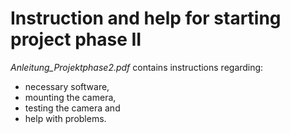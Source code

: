 # Instruction and help for starting project phase II

_Anleitung_Projektphase2.pdf_ contains instructions regarding:
- necessary software,
- mounting the camera,
- testing the camera and
- help with problems.